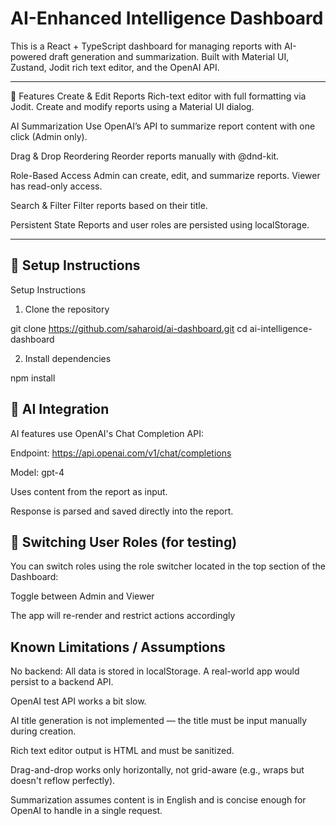 # AI-Enhanced Intelligence Dashboard

This is a React + TypeScript dashboard for managing reports with AI-powered draft generation and summarization. Built with Material UI, Zustand, Jodit rich text editor, and the OpenAI API.

---

🧩 Features
Create & Edit Reports
Rich-text editor with full formatting via Jodit. Create and modify reports using a Material UI dialog.

AI Summarization
Use OpenAI’s API to summarize report content with one click (Admin only).

Drag & Drop Reordering
Reorder reports manually with @dnd-kit.

Role-Based Access
Admin can create, edit, and summarize reports.
Viewer has read-only access.

Search & Filter
Filter reports based on their title.

Persistent State
Reports and user roles are persisted using localStorage.

---

## 🚀 Setup Instructions

Setup Instructions

1. Clone the repository

git clone https://github.com/saharoid/ai-dashboard.git
cd ai-intelligence-dashboard

2. Install dependencies

npm install

## 🤖 AI Integration

AI features use OpenAI's Chat Completion API:

Endpoint: https://api.openai.com/v1/chat/completions

Model: gpt-4

Uses content from the report as input.

Response is parsed and saved directly into the report.

## 👥 Switching User Roles (for testing)

You can switch roles using the role switcher located in the top section of the Dashboard:

Toggle between Admin and Viewer

The app will re-render and restrict actions accordingly

## Known Limitations / Assumptions

No backend: All data is stored in localStorage. A real-world app would persist to a backend API.

OpenAI test API works a bit slow.

AI title generation is not implemented — the title must be input manually during creation.

Rich text editor output is HTML and must be sanitized.

Drag-and-drop works only horizontally, not grid-aware (e.g., wraps but doesn't reflow perfectly).

Summarization assumes content is in English and is concise enough for OpenAI to handle in a single request.
